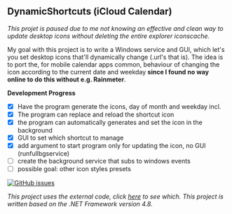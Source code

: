 ## DynamicShortcuts (iCloud Calendar)
*This projet is paused due to me not knowing an effective and clean way to update desktop icons without deleting the entire explorer iconscache.*

My goal with this project is to write a Windows service and GUI, which let's you set desktop icons that'll dynamically change (.url's that is). The idea is to port the, for mobile calendar apps common, behaviour of changing the icon according to the current date and weekday **since I found no way online to do this without e.g. Rainmeter**.


**Development Progress**

 - [x] Have the program generate the icons, day of month and weekday incl.
 - [x] The program can replace and reload the shortcut icon
 - [x] the program can automatically generates and set the icon in the background
 - [x] GUI to set which shortcut to manage
 - [x] add argument to start program only for updating the icon, no GUI (runfullbgservice)
 - [ ] create the background service that subs to windows events
 - [ ] possible goal: other icon styles presets

[![GitHub issues](https://img.shields.io/github/issues/LeLoomi/DynamicShortcuts?color=red)](https://github.com/LeLoomi/DynamicShortcuts/issues)

*This project uses the external code, click [here](https://github.com/LeLoomi/DynamicShortcuts/blob/main/EXTERNAL-CODE.md) to see which.*
*This project is written based on the .NET Framework version 4.8.*
